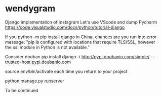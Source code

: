 # wendygram
Django implementation of instagram
Let's use VScode and dump Pycharm https://code.visualstudio.com/docs/python/tutorial-django

If you python -m pip install django in China, chances are you run into error message: "pip is configured with locations that require TLS/SSL, however the ssl module in Python is not available."

Consider douban
pip install django  -i http://pypi.doubanio.com/simple/ --trusted-host pypi.doubanio.com

source env/bin/activate each time you return to your project

python manage.py runserver


To be continued

